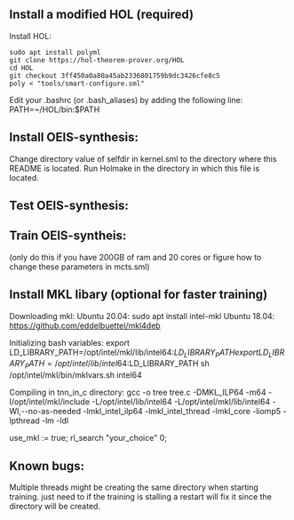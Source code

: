## Install a modified HOL (required)

Install HOL:
```
sudo apt install polyml
git clone https://hol-theorem-prover.org/HOL
cd HOL
git checkout 3ff450a0a80a45ab2336801759b9dc3426cfe8c5
poly < "tools/smart-configure.sml"
```

Edit your .bashrc (or .bash_aliases) by adding the following line:
PATH=~/HOL/bin:$PATH


## Install OEIS-synthesis:
Change directory value of selfdir in kernel.sml 
to the directory where this README is located.
Run Holmake in the directory in which this file is located.

## Test OEIS-synthesis:
  









## Train OEIS-syntheis: 
  (only do this if you have 200GB of ram and 20 cores or 
   figure how to change these parameters in mcts.sml)






## Install MKL libary (optional for faster training)
Downloading mkl:
  Ubuntu 20.04: sudo apt install intel-mkl
  Ubuntu 18.04: https://github.com/eddelbuettel/mkl4deb 

Initializing bash variables:
  export LD_LIBRARY_PATH=/opt/intel/mkl/lib/intel64:$LD_LIBRARY_PATH
  export LD_LIBRARY_PATH=/opt/intel/lib/intel64:$LD_LIBRARY_PATH
  sh /opt/intel/mkl/bin/mklvars.sh intel64

Compiling in tnn_in_c directory: 
  gcc -o tree tree.c -DMKL_ILP64 -m64 -I/opt/intel/mkl/include -L/opt/intel/lib/intel64 -L/opt/intel/mkl/lib/intel64 -Wl,--no-as-needed -lmkl_intel_ilp64 -lmkl_intel_thread -lmkl_core -liomp5 -lpthread -lm -ldl

use_mkl := true;
rl_search "your_choice" 0; 


## Known bugs: 
  Multiple threads might be creating the same directory when starting training. 
  just need to 
  if the training is stalling a restart will fix it since the directory will be created.

